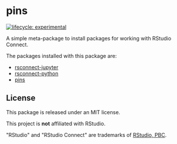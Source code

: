 # pins

<!-- badges: start -->
[![lifecycle:
experimental](https://img.shields.io/badge/lifecycle-experimental-orange.svg)](https://lifecycle.r-lib.org/articles/stages.html)
<!-- badges: end -->


A simple meta-package to install packages for working with RStudio Connect.

The packages installed with this package are:

* [rsconnect-jupyter](https://pypi.org/project/rsconnect-jupyter/)
* [rsconnect-python](https://pypi.org/project/rsconnect-python/)
* [pins](https://pypi.org/project/pins/)

## License

This package is released under an MIT license.

This project is **not** affiliated with RStudio.

"RStudio" and "RStudio Connect" are trademarks of [RStudio, PBC](https://rstudio.com).

